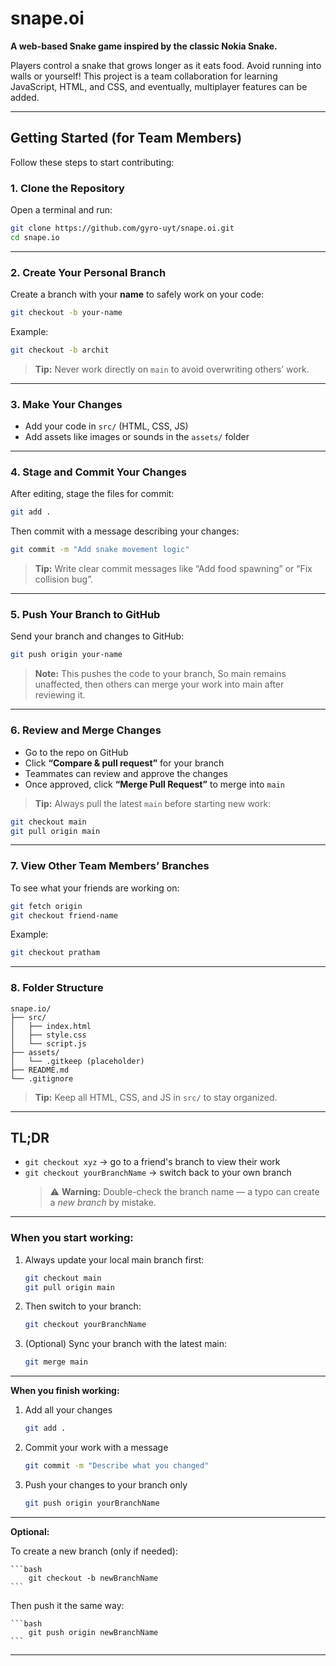 # snape.oi

**A web-based Snake game inspired by the classic Nokia Snake.**

Players control a snake that grows longer as it eats food. Avoid running into walls or yourself! This project is a team collaboration for learning JavaScript, HTML, and CSS, and eventually, multiplayer features can be added.

---

## Getting Started (for Team Members)

Follow these steps to start contributing:

### 1. Clone the Repository

Open a terminal and run:

```bash
git clone https://github.com/gyro-uyt/snape.oi.git
cd snape.io
```

---

### 2. Create Your Personal Branch

Create a branch with your **name** to safely work on your code:

```bash
git checkout -b your-name
```

Example:

```bash
git checkout -b archit
```

> **Tip:** Never work directly on `main` to avoid overwriting others’ work.

---

### 3. Make Your Changes

- Add your code in `src/` (HTML, CSS, JS)
- Add assets like images or sounds in the `assets/` folder

---

### 4. Stage and Commit Your Changes

After editing, stage the files for commit:

```bash
git add .
```

Then commit with a message describing your changes:

```bash
git commit -m "Add snake movement logic"
```

> **Tip:** Write clear commit messages like “Add food spawning” or “Fix collision bug”.

---

### 5. Push Your Branch to GitHub

Send your branch and changes to GitHub:

```bash
git push origin your-name
```

> **Note:** This pushes the code to your branch, So main remains unaffected, then others can merge your work into main after reviewing it.

---

### 6. Review and Merge Changes

- Go to the repo on GitHub
- Click **“Compare & pull request”** for your branch
- Teammates can review and approve the changes
- Once approved, click **“Merge Pull Request”** to merge into `main`

> **Tip:** Always pull the latest `main` before starting new work:

```bash
git checkout main
git pull origin main
```

---

### 7. View Other Team Members’ Branches

To see what your friends are working on:

```bash
git fetch origin
git checkout friend-name
```

Example:

```bash
git checkout pratham
```

---

### 8. Folder Structure

```
snape.io/
├── src/
│   ├── index.html
│   ├── style.css
│   └── script.js
├── assets/
│   └── .gitkeep (placeholder)
├── README.md
└── .gitignore
```

> **Tip:** Keep all HTML, CSS, and JS in `src/` to stay organized.

---

## TL;DR

- `git checkout xyz` → go to a friend's branch to view their work
- `git checkout yourBranchName` → switch back to your own branch
  > ⚠️ **Warning:** Double-check the branch name — a typo can create a _new branch_ by mistake.

---

### When you start working:

1. Always update your local main branch first:

   ```bash
   git checkout main
   git pull origin main
   ```

2. Then switch to your branch:
   ```bash
   git checkout yourBranchName
   ```
3. (Optional) Sync your branch with the latest main:
   ```bash
   git merge main
   ```

---

**When you finish working:**

1. Add all your changes

   ```bash
   git add .
   ```

2. Commit your work with a message

   ```bash
   git commit -m "Describe what you changed"
   ```

3. Push your changes to your branch only

   ```bash
   git push origin yourBranchName
   ```

---

**Optional:**

To create a new branch (only if needed):

    ```bash
        git checkout -b newBranchName
    ```

Then push it the same way:

    ```bash
        git push origin newBranchName
    ```
---